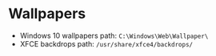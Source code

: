 # Wallpapers

* Windows 10 wallpapers path: `C:\Windows\Web\Wallpaper\`
* XFCE backdrops path: `/usr/share/xfce4/backdrops/`
